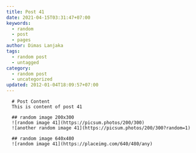 ```yaml
---
title: Post 41
date: 2021-04-15T03:31:47+07:00
keywords:
  - random
  - post
  - pages
author: Dimas Lanjaka
tags:
  - random post
  - untagged
category:
  - random post
  - uncategorized
updated: 2012-01-04T18:09:57+07:00
---
```


      # Post Content
      This is content of post 41

      ## random image 200x300
      ![random image 41](https://picsum.photos/200/300)
      ![another random image 41](https://picsum.photos/200/300?random=1)

      ## random image 640x480
      ![random image 41](https://placeimg.com/640/480/any)
      